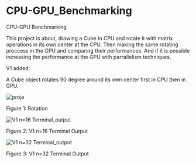 # CPU-GPU_Benchmarking
CPU-GPU Benchmarking


This project is about, drawing a Cube in CPU and rotate it with matrix operations in its own center at the CPU. Then making the same rotating proccess in the GPU and comparing their performances. And if it is possible increasing the performance at the GPU with parrallelism techniques.


V1 added:

A Cube object rotates 90 degree around its own center first in CPU then in GPU. 


![proje](https://user-images.githubusercontent.com/81033171/147414905-8469aa9d-9941-4195-b722-0c6b72154763.png)

Figure 1: Rotation

![V1 n=16 Terminal_output ](https://user-images.githubusercontent.com/81033171/147414896-c3653497-58e3-4a3b-86b7-2d292b8351ae.png)

Figure 2: V1 n=16 Terminal Output

![V1 n=32 Terminal_output ](https://user-images.githubusercontent.com/81033171/147414897-9b170571-3b75-4dd7-99e9-0951496a79b3.png)

Figure 3: V1 n=32 Terminal Output


